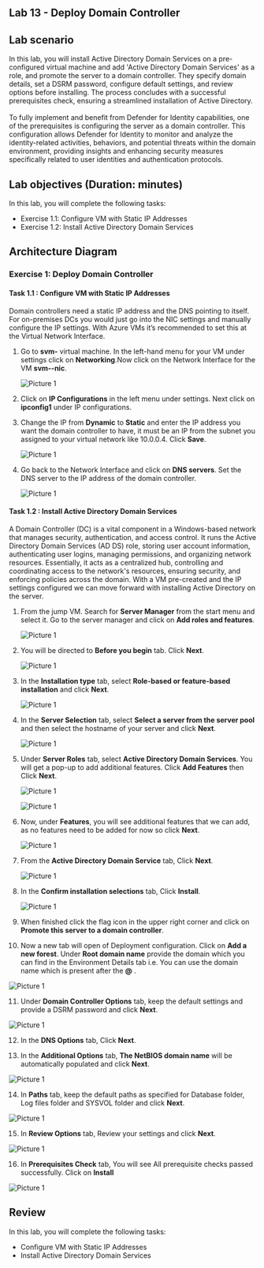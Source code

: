 ## Lab 13 - Deploy Domain Controller 

## Lab scenario

In this lab, you will install Active Directory Domain Services on a pre-configured virtual machine and add 'Active Directory Domain Services' as a role, and promote the server to a domain controller. They specify domain details, set a DSRM password, configure default settings, and review options before installing. The process concludes with a successful prerequisites check, ensuring a streamlined installation of Active Directory.<br>
<br>To fully implement and benefit from Defender for Identity capabilities, one of the prerequisites is configuring the server as a domain controller. This configuration allows Defender for Identity to monitor and analyze the identity-related activities, behaviors, and potential threats within the domain environment, providing insights and enhancing security measures specifically related to user identities and authentication protocols.

## Lab objectives (Duration: minutes)

In this lab, you will complete the following tasks:
- Exercise 1.1: Configure VM with Static IP Addresses
- Exercise 1.2: Install Active Directory Domain Services

## Architecture Diagram

### Exercise 1: Deploy Domain Controller 

#### Task 1.1 : Configure VM with Static IP Addresses

Domain controllers need a static IP address and the DNS pointing to itself. For on-premises DCs you would just go into the NIC settings and manually configure the IP settings. With Azure VMs it’s recommended to set this at the Virtual Network Interface.

1. Go to **svm-<inject key="DeploymentID" enableCopy="false" /></inject>** virtual machine. In the left-hand menu for your VM under settings click on **Networking**.Now click on the Network Interface for the VM **svm-<inject key="DeploymentID" enableCopy="false" /></inject>-nic**.

   ![Picture 1](../Media/dc19.png)

2. Click on **IP Configurations** in the left menu under settings. Next click on **ipconfig1** under IP configurations.

3. Change the IP from **Dynamic** to **Static** and enter the IP address you want the domain controller to have, it must be an IP from the subnet you assigned to your virtual network like 10.0.0.4. Click **Save**.

   ![Picture 1](../Media/dc20.png)

4. Go back to the Network Interface and click on **DNS servers**. Set the DNS server to the IP address of the domain controller.

   ![Picture 1](../Media/dc21.png)

#### Task 1.2 : Install Active Directory Domain Services

A Domain Controller (DC) is a vital component in a Windows-based network that manages security, authentication, and access control. It runs the Active Directory Domain Services (AD DS) role, storing user account information, authenticating user logins, managing permissions, and organizing network resources. Essentially, it acts as a centralized hub, controlling and coordinating access to the network's resources, ensuring security, and enforcing policies across the domain.
With a VM pre-created and the IP settings configured we can move forward with installing Active Directory on the server.

1. From the jump VM. Search for **Server Manager** from the start menu and select it. Go to the server manager and click on **Add roles and features**.

   ![Picture 1](../Media/dc1.png)

2. You will be directed to **Before you begin** tab. Click **Next**.

   ![Picture 1](../Media/dc2.png)

3. In the **Installation type** tab, select **Role-based or feature-based installation** and click **Next**.

   ![Picture 1](../Media/dc3.png)

4. In the **Server Selection** tab, select **Select a server from the server pool** and then select the hostname of your server and click **Next**.

   ![Picture 1](../Media/dc4.png)

5. Under **Server Roles** tab, select **Active Directory Domain Services**. You will get a pop-up to add additional features. Click **Add Features** then Click **Next**.

   ![Picture 1](../Media/dc5.png)

   ![Picture 1](../Media/dc6.png)

6. Now, under **Features**, you will see additional features that we can add, as no features need to be added for now so click **Next**.

   ![Picture 1](../Media/dc7.png)

7. From the **Active Directory Domain Service** tab, Click **Next**.

   ![Picture 1](../Media/dc8.png)

8. In the **Confirm installation selections** tab, Click **Install**.

   ![Picture 1](../Media/dc9.png)

9. When finished click the flag icon in the upper right corner and click on **Promote this server to a domain controller**.

10. Now a new tab will open of Deployment configuration. Click on **Add a new forest**. Under **Root domain name** provide the domain which you can find in the Environment Details tab i.e. You can use the domain name which is present after the **@** <inject key="AzureAdUserEmail"></inject>.

   ![Picture 1](../Media/dc11.png)

11. Under **Domain Controller Options** tab, keep the default settings and provide a DSRM password and click **Next**.

   ![Picture 1](../Media/dc12.png)

12. In the **DNS Options** tab, Click **Next**.

13. In the **Additional Options** tab, **The NetBIOS domain name** will be automatically populated and click **Next**.

   ![Picture 1](../Media/dc13.png)

14. In **Paths** tab, keep the default paths as specified for Database folder, Log files folder and SYSVOL folder and click **Next**.

   ![Picture 1](../Media/dc14.png)

15. In **Review Options** tab, Review your settings and click **Next**.

   ![Picture 1](../Media/dc15.png)

16. In **Prerequisites Check** tab, You will see All prerequisite checks passed successfully. Click on **Install**

   ![Picture 1](../Media/dc16.png)

## Review
In this lab, you will complete the following tasks:
- Configure VM with Static IP Addresses
- Install Active Directory Domain Services

